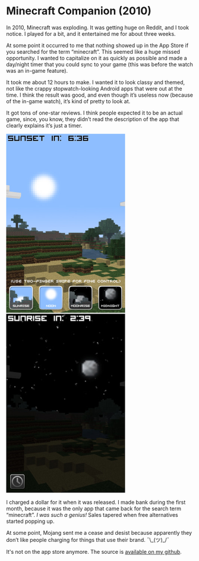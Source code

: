 # Minecraft Companion (2010)

In 2010, Minecraft was exploding. It was getting huge on Reddit, and I took notice.
I played for a bit, and it entertained me for about three weeks.

At some point it occurred to me that nothing showed up in the App Store if you
searched for the term “minecraft”. This seemed like a huge missed opportunity.
I wanted to capitalize on it as quickly as possible and made a day/night timer
that you could sync to your game (this was before the watch was an in-game feature).

It took me about 12 hours to make. I wanted it to look classy and themed, not
like the crappy stopwatch-looking Android apps that were out at the time. I
think the result was good, and even though it’s useless now (because of the
in-game watch), it’s kind of pretty to look at.

It got tons of one-star reviews. I think people expected it to be an actual game,
since, you know, they didn’t read the description of the app that clearly explains
it’s just a timer.

![Minecraft Companion](/img/pg/mc/mc1.jpg)
![Minecraft Companion](/img/pg/mc/mc2.jpg)

I charged a dollar for it when it was released. I made bank during the first
month, because it was the only app that came back for the search term “minecraft”.
*I was such a genius!* Sales tapered when free alternatives started popping up.

At some point,
Mojang sent me a cease and desist because apparently they don’t like people charging
for things that use their brand. ¯\\\_(ツ)\_/¯

It's not on the app store anymore. The source is [available on my github](https://github.com/jmfieldman/Minecraft-Companion).
